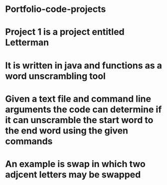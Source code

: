 # Portfolio-code-projects
# Project 1 is a project entitled Letterman 
# It is written in java and functions as a word unscrambling tool 
# Given a text file and command line arguments the code can determine if it can unscramble the start word to the end word using the given commands 
# An example is swap in which two adjcent letters may be swapped 
